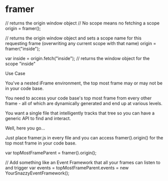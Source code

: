 # framer

// returns the origin window object
// No scope means no fetching a scope
origin = framer();

// returns the origin window object and sets a scope name for this requesting frame (overwriting any current scope with that name)
origin = framer("inside"); 

var inside = origin.fetch("inside"); // returns the window object for the scope "inside"

Use Case

You've a nested iFrame environment, the top most frame may or may not be in your code base.

You need to access your code base's top most frame from every other frame - all of which are dynamically generated and end up at various levels.

You want a single file that intelligently tracks that tree so you can have a generic API to find and interact.

Well, here you go...

Just place framer.js in every file and you can access framer().origin() for the top most frame in your code base.

var topMostFrameParent = framer().origin();

// Add something like an Event Framework that all your frames can listen to and trigger
var events = topMostFrameParent.events = new YourSnazzyEventFramework();
